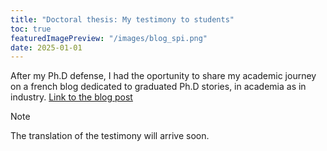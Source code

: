 ```yaml
---
title: "Doctoral thesis: My testimony to students"
toc: true
featuredImagePreview: "/images/blog_spi.png"
date: 2025-01-01
---
```


After my Ph.D defense, I had the oportunity to share my academic journey on a french blog dedicated to graduated Ph.D stories, in academia as in industry. [Link to the blog post](https://www.docteurs-spi.org/post/le-doctorat-une-aventure-scientifique-et-humaine)

> [!NOTE]
> The translation of the testimony will arrive soon.

